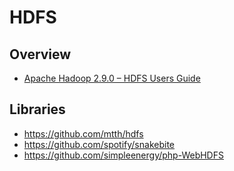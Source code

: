 # HDFS


## Overview

- [Apache Hadoop 2.9.0 – HDFS Users Guide](https://hadoop.apache.org/docs/stable/hadoop-project-dist/hadoop-hdfs/HdfsUserGuide.html)


## Libraries

- https://github.com/mtth/hdfs
- https://github.com/spotify/snakebite
- https://github.com/simpleenergy/php-WebHDFS
